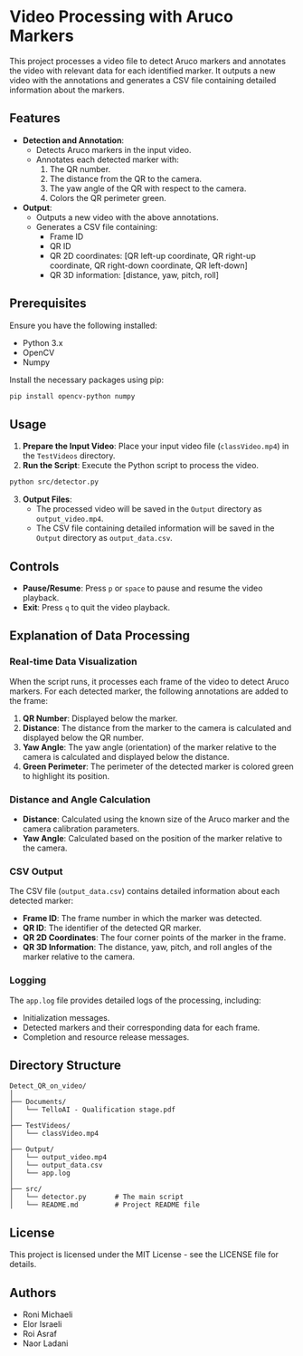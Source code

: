 
# Video Processing with Aruco Markers

This project processes a video file to detect Aruco markers and annotates the video with relevant data for each identified marker. It outputs a new video with the annotations and generates a CSV file containing detailed information about the markers.

## Features

- **Detection and Annotation**:
  - Detects Aruco markers in the input video.
  - Annotates each detected marker with:
    1. The QR number.
    2. The distance from the QR to the camera.
    3. The yaw angle of the QR with respect to the camera.
    4. Colors the QR perimeter green.
- **Output**:
  - Outputs a new video with the above annotations.
  - Generates a CSV file containing:
    - Frame ID
    - QR ID
    - QR 2D coordinates: [QR left-up coordinate, QR right-up coordinate, QR right-down coordinate, QR left-down]
    - QR 3D information: [distance, yaw, pitch, roll]

## Prerequisites

Ensure you have the following installed:

- Python 3.x
- OpenCV
- Numpy

Install the necessary packages using pip:

```sh
pip install opencv-python numpy
```

## Usage

1. **Prepare the Input Video**: Place your input video file (`classVideo.mp4`) in the `TestVideos` directory.
2. **Run the Script**: Execute the Python script to process the video.

```sh
python src/detector.py
```

3. **Output Files**: 
   - The processed video will be saved in the `Output` directory as `output_video.mp4`.
   - The CSV file containing detailed information will be saved in the `Output` directory as `output_data.csv`.

## Controls

- **Pause/Resume**: Press `p` or `space` to pause and resume the video playback.
- **Exit**: Press `q` to quit the video playback.

## Explanation of Data Processing

### Real-time Data Visualization

When the script runs, it processes each frame of the video to detect Aruco markers. For each detected marker, the following annotations are added to the frame:

1. **QR Number**: Displayed below the marker.
2. **Distance**: The distance from the marker to the camera is calculated and displayed below the QR number.
3. **Yaw Angle**: The yaw angle (orientation) of the marker relative to the camera is calculated and displayed below the distance.
4. **Green Perimeter**: The perimeter of the detected marker is colored green to highlight its position.

### Distance and Angle Calculation

- **Distance**: Calculated using the known size of the Aruco marker and the camera calibration parameters.
- **Yaw Angle**: Calculated based on the position of the marker relative to the camera.

### CSV Output

The CSV file (`output_data.csv`) contains detailed information about each detected marker:

- **Frame ID**: The frame number in which the marker was detected.
- **QR ID**: The identifier of the detected QR marker.
- **QR 2D Coordinates**: The four corner points of the marker in the frame.
- **QR 3D Information**: The distance, yaw, pitch, and roll angles of the marker relative to the camera.

### Logging

The `app.log` file provides detailed logs of the processing, including:

- Initialization messages.
- Detected markers and their corresponding data for each frame.
- Completion and resource release messages.

## Directory Structure

```
Detect_QR_on_video/
│
├── Documents/
│   └── TelloAI - Qualification stage.pdf
│
├── TestVideos/
│   └── classVideo.mp4
│
├── Output/   
│   └── output_video.mp4
│   └── output_data.csv
│   └── app.log
│
├── src/
│   └── detector.py       # The main script
│   └── README.md         # Project README file
```

## License

This project is licensed under the MIT License - see the LICENSE file for details.

## Authors

- Roni Michaeli 
- Elor Israeli
- Roi Asraf
- Naor Ladani

